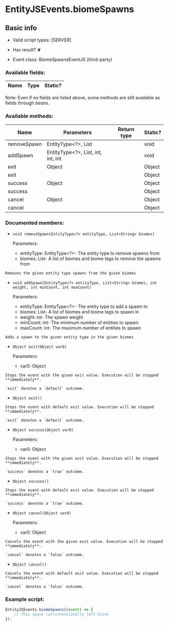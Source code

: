 # EntityJSEvents.biomeSpawns

## Basic info

- Valid script types: [SERVER]

- Has result? ✘

- Event class: BiomeSpawnsEventJS (third-party)

### Available fields:

| Name | Type | Static? |
| ---- | ---- | ------- |

Note: Even if no fields are listed above, some methods are still available as fields through *beans*.

### Available methods:

| Name | Parameters | Return type | Static? |
| ---- | ---------- | ----------- | ------- |
| removeSpawn | EntityType<?>, List<String> |  | void | ✘ |
| addSpawn | EntityType<?>, List<String>, int, int, int |  | void | ✘ |
| exit | Object |  | Object | ✘ |
| exit |  |  | Object | ✘ |
| success | Object |  | Object | ✘ |
| success |  |  | Object | ✘ |
| cancel | Object |  | Object | ✘ |
| cancel |  |  | Object | ✘ |


### Documented members:

- `void removeSpawn(EntityType<?> entityType, List<String> biomes)`

  Parameters:
  - entityType: EntityType<?>- The entity type to remove spawns from
  - biomes: List<String>- A list of biomes and biome tags to remove the spawns from

```
Removes the given entity type spawns from the given biomes
```

- `void addSpawn(EntityType<?> entityType, List<String> biomes, int weight, int minCount, int maxCount)`

  Parameters:
  - entityType: EntityType<?>- The entity type to add a spawn to
  - biomes: List<String>- A list of biomes and biome tags to spawn in
  - weight: int- The spawn weight
  - minCount: int- The minimum number of entities to spawn
  - maxCount: int- The maximum number of entities to spawn

```
Adds a spawn to the given entity type in the given biomes
```

- `Object exit(Object var0)`

  Parameters:
  - var0: Object

```
Stops the event with the given exit value. Execution will be stopped **immediately**.

`exit` denotes a `default` outcome.
```

- `Object exit()`
```
Stops the event with default exit value. Execution will be stopped **immediately**.

`exit` denotes a `default` outcome.
```

- `Object success(Object var0)`

  Parameters:
  - var0: Object

```
Stops the event with the given exit value. Execution will be stopped **immediately**.

`success` denotes a `true` outcome.
```

- `Object success()`
```
Stops the event with default exit value. Execution will be stopped **immediately**.

`success` denotes a `true` outcome.
```

- `Object cancel(Object var0)`

  Parameters:
  - var0: Object

```
Cancels the event with the given exit value. Execution will be stopped **immediately**.

`cancel` denotes a `false` outcome.
```

- `Object cancel()`
```
Cancels the event with default exit value. Execution will be stopped **immediately**.

`cancel` denotes a `false` outcome.
```



### Example script:

```js
EntityJSEvents.biomeSpawns((event) => {
	// This space (un)intentionally left blank
});
```

